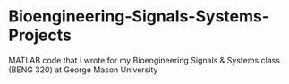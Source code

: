 # Bioengineering-Signals-Systems-Projects
MATLAB code that I wrote for my Bioengineering Signals &amp; Systems class (BENG 320) at George Mason University
